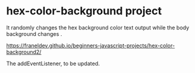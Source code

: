 # hex-color-background project
It randomly changes the hex background color text output while the body background changes .

https://franeldev.github.io/beginners-javascript-projects/hex-color-background2/

The addEventListener, to be updated.